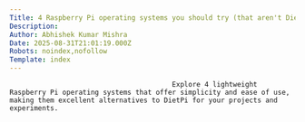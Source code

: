 ```yaml
---
Title: 4 Raspberry Pi operating systems you should try (that aren't DietPi)
Description: 
Author: Abhishek Kumar Mishra
Date: 2025-08-31T21:01:19.000Z
Robots: noindex,nofollow
Template: index
---
```


                                            Explore 4 lightweight Raspberry Pi operating systems that offer simplicity and ease of use, making them excellent alternatives to DietPi for your projects and experiments.
                                        